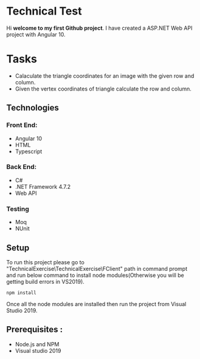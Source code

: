 # Technical Test

Hi **welcome to my first Github project**.
I have created a ASP.NET Web API project with Angular 10.

# Tasks
* Calaculate the triangle coordinates for an image with the given row and column.
* Given the vertex coordinates of triangle calculate the row and column.

## Technologies
### Front End:
* Angular 10
* HTML
* Typescript

### Back End:
* C#
* .NET Framework 4.7.2
* Web API

### Testing
* Moq
* NUnit

## Setup
To run this project please go to "TechnicalExercise\TechnicalExercise\FClient" path in command prompt and run below command to install node modules(Otherwise you will be getting build errors in VS2019).

```
npm install
```

Once all the node modules are installed then run the project from Visual Studio 2019.

## Prerequisites :

* Node.js and NPM
* Visual studio 2019



